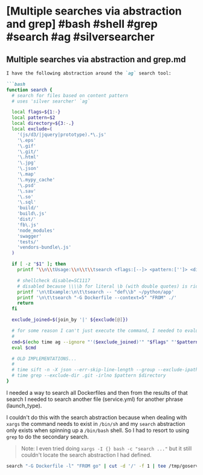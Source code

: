 # [Multiple searches via abstraction and grep] #bash #shell #grep #search #ag #silversearcher

## Multiple searches via abstraction and grep.md

```markdown
I have the following abstraction around the `ag` search tool:

```bash
function search {
  # search for files based on content pattern
  # uses 'silver searcher' `ag`

  local flags=${1:-}
  local pattern=$2
  local directory=${3:-.}
  local exclude=(
    '(js/d3/|jquery|prototype).*\.js'
    '\.eps'
    '\.gif'
    '\.git/'
    '\.html'
    '\.jpg'
    '\.json'
    '\.map'
    '\.mypy_cache'
    '\.psd'
    '\.sav'
    '\.so'
    '\.sql'
    'build/'
    'build\.js'
    'dist/'
    'fb\.js'
    'node_modules'
    'swagger'
    'tests/'
    'vendors-bundle\.js'
  )

  if [ -z "$1" ]; then
    printf "\\n\\tUsage:\\n\\t\\tsearch <flags:[--]> <pattern:['']> <directory:[./]>\\n"

    # shellcheck disable=SC1117
    # disabled because \\\\b for literal \b (with double quotes) is ridiculous
    printf '\n\tExample:\n\t\tsearch -- "def\\b" ~/python/app'
    printf '\n\t\tsearch "-G Dockerfile --context=5" "FROM" ./'
    return
  fi

  exclude_joined=$(join_by '|' ${exclude[@]})

  # for some reason I can't just execute the command, I needed to evaluate it?
  #
  cmd=$(echo time ag --ignore "'($exclude_joined)'" "$flags" "'$pattern'" "$directory" 2>/dev/null)
  eval $cmd

  # OLD IMPLEMENTATIONS...
  #
  # time sift -n -X json --err-skip-line-length --group --exclude-ipath "$exclude" "$flags" "$pattern" "$directory" 2>/dev/null
  # time grep --exclude-dir .git -irlno $pattern $directory
}
```

I needed a way to search all Dockerfiles and then from the results of that search I needed to search another file (service.yml) for another phrase (launch_type).

I couldn't do this with the search abstraction because when dealing with `xargs` the command needs to exist in `/bin/sh` and my `search` abstraction only exists when spinning up a `/bin/bash` shell. So I had to resort to using `grep` to do the secondary search.

> Note: I even tried doing `xargs -I {} bash -c "search ..."` but it still couldn't locate the search abstraction I had defined.

```bash
search "-G Dockerfile -l" "FROM go" | cut -d '/' -f 1 | tee /tmp/goservices | xargs -I {} grep -r --include service.yml launch_type {}
```
```

